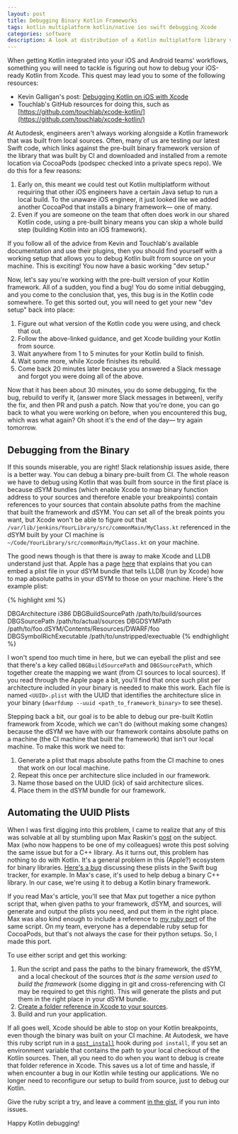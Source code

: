 ```yaml
---
layout: post
title: Debugging Binary Kotlin Frameworks
tags: kotlin multiplatform kotlin/native ios swift debugging Xcode
categories: software
description: A look at distribution of a Kotlin multiplatform library via CocoaPods
---
```


When getting Kotlin integrated into your iOS and Android teams' workflows, something you will need to tackle is figuring out how to debug your iOS-ready Kotlin from Xcode. This quest may lead you to some of the following resources:

- Kevin Galligan's post: [Debugging Kotlin on iOS with Xcode](https://dev.to/touchlab/debugging-kotlin-on-ios-with-xcode-37fd)
- Touchlab's GitHub resources for doing this, such as [https://github.com/touchlab/xcode-kotlin/](https://github.com/touchlab/xcode-kotlin/)

At Autodesk, engineers aren't always working alongside a Kotlin framework that was built from local sources. Often, many of us are testing our latest Swift code, which links against the pre-built binary framework version of the library that was built by CI and downloaded and installed from a remote location via CocoaPods (podspec checked into a private specs repo). We do this for a few reasons:

1. Early on, this meant we could test out Kotlin multiplatform without requiring that other iOS engineers have a certain Java setup to run a local build. To the unaware iOS engineer, it just looked like we added another CocoaPod that installs a binary framework— one of many.
1. Even if you are someone on the team that often does work in our shared Kotlin code, using a pre-built binary means you can skip a whole build step (building Kotlin into an iOS framework).

If you follow all of the advice from Kevin and Touchlab's available documentation and use their plugins, then you should find yourself with a working setup that allows you to debug Kotlin built from source on your machine. This is exciting! You now have a basic working "dev setup."

Now, let's say you're working with the pre-built version of your Kotlin framework. All of a sudden, you find a bug! You do some initial debugging, and you come to the conclusion that, yes, this bug is in the Kotlin code somewhere. To get this sorted out, you will need to get your new "dev setup" back into place:

1. Figure out what version of the Kotlin code you were using, and check that out.
1. Follow the above-linked guidance, and get Xcode building your Kotlin from source.
1. Wait anywhere from 1 to 5 minutes for your Kotlin build to finish.
1. Wait some more, while Xcode finishes its rebuild.
1. Come back 20 minutes later because you answered a Slack message and forgot you were doing all of the above.

Now that it has been about 30 minutes, you do some debugging, fix the bug, rebuild to verify it, (answer more Slack messages in between), verify the fix, and then PR and push a patch. Now that you're done, you can go back to what you were working on before, when you encountered this bug, which was what again? Oh shoot it's the end of the day— try again tomorrow.

## Debugging from the Binary

If this sounds miserable, you are right! Slack relationship issues aside, there is a better way. You can debug a binary pre-built from CI. The whole reason we have to debug using Kotlin that was built from source in the first place is because dSYM bundles (which enable Xcode to map binary function address to your sources and therefore enable your breakpoints) contain references to your sources that contain absolute paths from the machine that built the framework and dSYM. You can set all of the break points you want, but Xcode won't be able to figure out that `/var/lib/jenkins/YourLibrary/src/commonMain/MyClass.kt` referenced in the dSYM built by your CI machine is `~/Code/YourLibrary/src/commonMain/MyClass.kt` on your machine.

The good news though is that there is away to make Xcode and LLDB understand just that. Apple has a page [here](https://opensource.apple.com/source/lldb/lldb-179.1/www/symbols.html) that explains that you can embed a plist file in your dSYM bundle that tells LLDB (run by Xcode) how to map absolute paths in your dSYM to those on your machine. Here's the example plist:

{% highlight xml %}
<?xml version="1.0" encoding="UTF-8"?>
<!DOCTYPE plist PUBLIC "-//Apple//DTD PLIST 1.0//EN" "http://www.apple.com/DTDs/PropertyList-1.0.dtd">
<plist version="1.0">
<dict>
   <key>DBGArchitecture</key>
   <string>i386</string>
   <key>DBGBuildSourcePath</key>
   <string>/path/to/build/sources</string>
   <key>DBGSourcePath</key>
   <string>/path/to/actual/sources</string>
   <key>DBGDSYMPath</key>
   <string>/path/to/foo.dSYM/Contents/Resources/DWARF/foo</string>
   <key>DBGSymbolRichExecutable</key>
   <string>/path/to/unstripped/exectuable</string>
</dict>
</plist>
{% endhighlight %}

I won't spend too much time in here, but we can eyeball the plist and see that there's a key called `DBGBuildSourcePath` and `DBGSourcePath`, which together create the mapping we want (from CI sources to local sources). If you read through the Apple page a bit, you'll find that once such plist per architecture included in your binary is needed to make this work. Each file is named `<UUID>.plist` with the UUID that identifies the architecture slice in your binary (`dwarfdump --uuid <path_to_framework_binary>` to see these).

Stepping back a bit, our goal is to be able to debug our pre-built Kotlin framework from Xcode, which we can't do (without making some changes) because the dSYM we have with our framework contains absolute paths on a machine (the CI machine that built the framework) that isn't our local machine. To make this work we need to:

1. Generate a plist that maps absolute paths from the CI machine to ones that work on our local machine.
1. Repeat this once per architecture slice included in our framework.
1. Name those based on the UUID (ick) of said architecture slices.
1. Place them in the dSYM bundle for our framework.

## Automating the UUID Plists

When I was first digging into this problem, I came to realize that any of this was solvable at all by stumbling upon Max Raskin's [post](https://medium.com/@maxraskin/background-1b4b6a9c65be) on the subject. Max (who now happens to be one of my colleagues) wrote this post solving the same issue but for a C++ library. As it turns out, this problem has nothing to do with Kotlin. It's a general problem in this (Apple?) ecosystem for binary libraries. [Here's a bug](https://bugs.swift.org/browse/SR-11661) discussing these plists in the Swift bug tracker, for example. In Max's case, it's used to help debug a binary C++ library. In our case, we're using it to debug a Kotlin binary framework.

If you read Max's article, you'll see that Max put together a nice python script that, when given paths to your framework, dSYM, and sources, will generate and output the plists you need, and put them in the right place. Max was also kind enough to include a reference to [my ruby port](https://gist.github.com/benasher44/fcf92fc12ff8b539bee7cc50fb52ed32) of the same script. On my team, everyone has a dependable ruby setup for CocoaPods, but that's not always the case for their python setups. So, I made this port.

To use either script and get this working:

1. Run the script and pass the paths to the binary framework, the dSYM, and a local checkout of the sources _that is the same version used to build the framework_ (some digging in git and cross-referencing with CI may be required to get this right). This will generate the plists and put them in the right place in your dSYM bundle.
1. [Create a folder reference in Xcode to your sources](https://github.com/touchlab/xcode-kotlin/issues/16).
1. Build and run your application.

If all goes well, Xcode should be able to stop on your Kotlin breakpoints, even though the binary was built on your CI machine. At Autodesk, we have this ruby script run in a [`post_install`](https://guides.cocoapods.org/syntax/podfile.html#post_install) hook during `pod install`, if you set an environment variable that contains the path to your local checkout of the Kotlin sources. Then, all you need to do when you want to debug is create that folder reference in Xcode. This saves us a lot of time and hassle, if when encounter a bug in our Kotlin while testing our applications. We no longer need to reconfigure our setup to build from source, just to debug our Kotlin.

Give the ruby script a try, and leave a comment [in the gist](https://gist.github.com/benasher44/fcf92fc12ff8b539bee7cc50fb52ed32), if you run into issues.

Happy Kotlin debugging!
